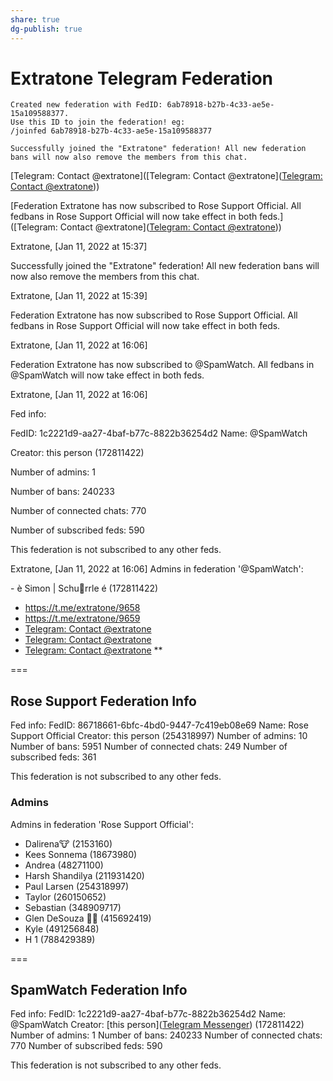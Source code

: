 ```yaml
---
share: true
dg-publish: true
---
```

# Extratone Telegram Federation

```
Created new federation with FedID: 6ab78918-b27b-4c33-ae5e-15a109588377.
Use this ID to join the federation! eg:
/joinfed 6ab78918-b27b-4c33-ae5e-15a109588377
```

```
Successfully joined the "Extratone" federation! All new federation bans will now also remove the members from this chat.
```
[Telegram: Contact @extratone]([Telegram: Contact @extratone]([Telegram: Contact @extratone](https://t.me/extratone/9658)))

[Federation Extratone has now subscribed to Rose Support Official. All fedbans in Rose Support Official will now take effect in both feds.]([Telegram: Contact @extratone]([Telegram: Contact @extratone](https://t.me/extratone/9659)))

Extratone, [Jan 11, 2022 at 15:37]

Successfully joined the "Extratone" federation! All new federation bans will now also remove the members from this chat.

Extratone, [Jan 11, 2022 at 15:39]

Federation Extratone has now subscribed to Rose Support Official. All fedbans in Rose Support Official will now take effect in both feds.

Extratone, [Jan 11, 2022 at 16:06]

Federation Extratone has now subscribed to @SpamWatch. All fedbans in @SpamWatch will now take effect in both feds.

Extratone, [Jan 11, 2022 at 16:06]

Fed info:

FedID: 1c2221d9-aa27-4baf-b77c-8822b36254d2 Name: @SpamWatch

Creator: this person (172811422)

Number of admins: 1

Number of bans: 240233

Number of connected chats: 770

Number of subscribed feds: 590

This federation is not subscribed to any other feds.

Extratone, [Jan 11, 2022 at 16:06] Admins in federation '@SpamWatch':

\- è Simon | Schurrle é (172811422)

- https://t.me/extratone/9658
- https://t.me/extratone/9659
- [Telegram: Contact @extratone](https://t.me/extratone/9660)
- [Telegram: Contact @extratone](https://t.me/extratone/9661)
- [Telegram: Contact @extratone](https://t.me/extratone/9662)
**

===

## Rose Support Federation Info

Fed info:
FedID: 86718661-6bfc-4bd0-9447-7c419eb08e69
Name: Rose Support Official
Creator: this person (254318997)
Number of admins: 10
Number of bans: 5951
Number of connected chats: 249
Number of subscribed feds: 361

This federation is not subscribed to any other feds.

### Admins 
Admins in federation 'Rose Support Official':
 - Dalirena🐮 (2153160)
 - Kees Sonnema (18673980)
 - Andrea (48271100)
 - Harsh Shandilya (211931420)
 - Paul Larsen (254318997)
 - Taylor (260150652)
 - Sebastian (348909717)
 - Glen DeSouza 🎄🐫 (415692419)
 - Kyle (491256848)
 - H 1 (788429389)

===

## SpamWatch Federation Info

Fed info:
FedID: 1c2221d9-aa27-4baf-b77c-8822b36254d2
Name: @SpamWatch
Creator: [this person]([Telegram Messenger](https://t.me/SitiSchu)) (172811422)
Number of admins: 1
Number of bans: 240233
Number of connected chats: 770
Number of subscribed feds: 590

This federation is not subscribed to any other feds.